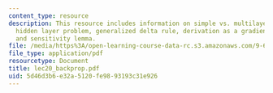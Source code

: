 ```yaml
---
content_type: resource
description: This resource includes information on simple vs. multilayer perceptron,
  hidden layer problem, generalized delta rule, derivation as a gradient algoritihm,
  and sensitivity lemma.
file: /media/https%3A/open-learning-course-data-rc.s3.amazonaws.com/9-641j-introduction-to-neural-networks-spring-2005/5d46d3b6e32a5120fe9893193c31e926_lec20_backprop.pdf
file_type: application/pdf
resourcetype: Document
title: lec20_backprop.pdf
uid: 5d46d3b6-e32a-5120-fe98-93193c31e926
---
```

